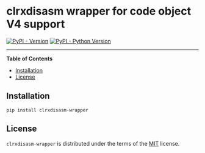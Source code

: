 # clrxdisasm wrapper for code object V4 support

[![PyPI - Version](https://img.shields.io/pypi/v/clrxdisasm-wrapper.svg)](https://pypi.org/project/clrxdisasm-wrapper)
[![PyPI - Python Version](https://img.shields.io/pypi/pyversions/clrxdisasm-wrapper.svg)](https://pypi.org/project/clrxdisasm-wrapper)

-----

**Table of Contents**

- [Installation](#installation)
- [License](#license)

## Installation

```console
pip install clrxdisasm-wrapper
```

## License

`clrxdisasm-wrapper` is distributed under the terms of the [MIT](https://spdx.org/licenses/MIT.html) license.
